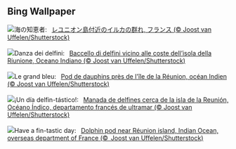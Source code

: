## Bing Wallpaper
![](https://www.bing.com/th?id=OHR.DolphinReunion_JA-JP2887031776_UHD.jpg&w=1000)海の知恵者:&nbsp;&ensp;[レユニオン島付近のイルカの群れ, フランス (© Joost van Uffelen/Shutterstock)](https://www.bing.com/th?id=OHR.DolphinReunion_JA-JP2887031776_UHD.jpg)
<br><br/>
![](https://www.bing.com/th?id=OHR.DolphinReunion_IT-IT1645140668_UHD.jpg&w=1000)Danza dei delfini:&nbsp;&ensp;[Baccello di delfini vicino alle coste dell’isola della Riunione, Oceano Indiano (© Joost van Uffelen/Shutterstock)](https://www.bing.com/th?id=OHR.DolphinReunion_IT-IT1645140668_UHD.jpg)
<br><br/>
![](https://www.bing.com/th?id=OHR.DolphinReunion_FR-FR0184396607_UHD.jpg&w=1000)Le grand bleu:&nbsp;&ensp;[Pod de dauphins près de l'île de la Réunion, océan Indien (© Joost van Uffelen/Shutterstock)](https://www.bing.com/th?id=OHR.DolphinReunion_FR-FR0184396607_UHD.jpg)
<br><br/>
![](https://www.bing.com/th?id=OHR.DolphinReunion_ES-ES7087981116_UHD.jpg&w=1000)¡Un día delfin-tástico!:&nbsp;&ensp;[Manada de delfines cerca de la isla de la Reunión, Océano Índico, departamento francés de ultramar (© Joost van Uffelen/Shutterstock)](https://www.bing.com/th?id=OHR.DolphinReunion_ES-ES7087981116_UHD.jpg)
<br><br/>
![](https://www.bing.com/th?id=OHR.DolphinReunion_EN-GB4332225660_UHD.jpg&w=1000)Have a fin-tastic day:&nbsp;&ensp;[Dolphin pod near Réunion island, Indian Ocean, overseas department of France (©  Joost van Uffelen/Shutterstock)](https://www.bing.com/th?id=OHR.DolphinReunion_EN-GB4332225660_UHD.jpg)
<br><br/>
